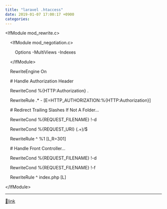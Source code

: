 ```yaml
---
title: "laravel .htaccess"
date: 2019-01-07 17:00:17 +0900
categories: 
---
```

  

&lt;IfModule mod_rewrite.c&gt;

    &lt;IfModule mod_negotiation.c&gt;

        Options -MultiViews -Indexes

    &lt;/IfModule&gt;

  


    RewriteEngine On

  


    # Handle Authorization Header

    RewriteCond %{HTTP:Authorization} .

    RewriteRule .* - [E=HTTP_AUTHORIZATION:%{HTTP:Authorization}]

  


    # Redirect Trailing Slashes If Not A Folder...

    RewriteCond %{REQUEST_FILENAME} !-d

    RewriteCond %{REQUEST_URI} (.+)/$

    RewriteRule ^ %1 [L,R=301]

  


    # Handle Front Controller...

    RewriteCond %{REQUEST_FILENAME} !-d

    RewriteCond %{REQUEST_FILENAME} !-f

    RewriteRule ^ index.php [L]

&lt;/IfModule&gt;

  




  ***
[🔗link](http://www.mins01.com/mh/tech/read/1235)